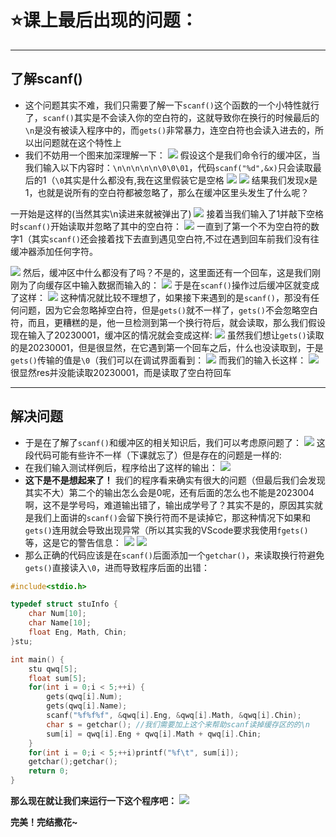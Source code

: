 # ⭐课上最后出现的问题：
---
## 了解scanf()
- 这个问题其实不难，我们只需要了解一下`scanf()`这个函数的一个小特性就行了，`scanf()`其实是不会读入你的空白符的，这就导致你在换行的时候最后的`\n`是没有被读入程序中的，而`gets()`非常暴力，连空白符也会读入进去的，所以出问题就在这个特性上
- 我们不妨用一个图来加深理解一下：
![](https://gitee.com/deer-b/picture/raw/master/img/20231127172720.png)
假设这个是我们命令行的缓冲区，当我们输入以下内容时：`\n\n\n\n\n\0\0\01`，代码`scanf("%d",&x)`只会读取最后的1（`\0`其实是什么都没有,我在这里假装它是空格
![](https://gitee.com/deer-b/picture/raw/master/img/20231127173303.png)
![](https://gitee.com/deer-b/picture/raw/master/img/20231127173337.png)
结果我们发现x是1，也就是说所有的空白符都被忽略了，那么在缓冲区里头发生了什么呢？

一开始是这样的(当然其实\n读进来就被弹出了)
![](https://gitee.com/deer-b/picture/raw/master/img/20231127174247.png)
接着当我们输入了1并敲下空格时`scanf()`开始读取并忽略了其中的空白符：
![](https://gitee.com/deer-b/picture/raw/master/img/20231127174746.png)
一直到了第一个不为空白符的数字1（其实`scanf()`还会接着找下去直到遇见空白符,不过在遇到回车前我们没有往缓冲器添加任何字符。

![](https://gitee.com/deer-b/picture/raw/master/img/20231127174831.png)
然后，缓冲区中什么都没有了吗？不是的，这里面还有一个回车，这是我们刚刚为了向缓存区中输入数据而输入的：
![](https://gitee.com/deer-b/picture/raw/master/img/20231127174911.png)
于是在`scanf()`操作过后缓冲区就变成了这样：
![](https://gitee.com/deer-b/picture/raw/master/img/20231127174434.png)
这种情况就比较不理想了，如果接下来遇到的是`scanf()`，那没有任何问题，因为它会忽略掉空白符，但是`gets()`就不一样了，`gets()`不会忽略空白符，而且，更糟糕的是，他一旦检测到第一个换行符后，就会读取，那么我们假设现在输入了20230001，缓冲区的情况就会变成这样:
![](https://gitee.com/deer-b/picture/raw/master/img/20231127175602.png)
虽然我们想让`gets()`读取的是20230001，但是很显然，在它遇到第一个回车之后，什么也没读取到，于是`gets()`传输的值是`\0`（我们可以在调试界面看到：
![](https://gitee.com/deer-b/picture/raw/master/img/20231127175855.png)
而我们的输入长这样：
![](https://gitee.com/deer-b/picture/raw/master/img/20231127175924.png)
很显然res并没能读取20230001，而是读取了空白符回车

---
## 解决问题
- 于是在了解了`scanf()`和缓冲区的相关知识后，我们可以考虑原问题了：
![](https://gitee.com/deer-b/picture/raw/master/img/20231127180157.png)
这段代码可能有些许不一样（下课就忘了）但是存在的问题是一样的:
- 在我们输入测试样例后，程序给出了这样的输出：
![](https://gitee.com/deer-b/picture/raw/master/img/20231127180353.png)
- **这下是不是想起来了！** 我们的程序看来确实有很大的问题（但最后我们会发现其实不大）第二个的输出怎么会是0呢，还有后面的怎么也不能是2023004啊，这不是学号吗，难道输出错了，输出成学号了？其实不是的，原因其实就是我们上面讲的`scanf()`会留下换行符而不是读掉它，那这种情况下如果和`gets()`连用就会导致出现异常（所以其实我的VScode要求我使用`fgets()`等，这是它的警告信息：
![](https://gitee.com/deer-b/picture/raw/master/img/20231127180503.png)
![](https://gitee.com/deer-b/picture/raw/master/img/20231127180911.png)
-  那么正确的代码应该是在`scanf()`后面添加一个`getchar()`，来读取换行符避免`gets()`直接读入`\0`，进而导致程序后面的出错：
```C
#include<stdio.h>

typedef struct stuInfo {
    char Num[10];
    char Name[10];
    float Eng, Math, Chin;
}stu;

int main() {
    stu qwq[5];
    float sum[5];
    for(int i = 0;i < 5;++i) {
        gets(qwq[i].Num);
        gets(qwq[i].Name);
        scanf("%f%f%f", &qwq[i].Eng, &qwq[i].Math, &qwq[i].Chin);
        char s = getchar(); //我们需要加上这个来帮助scanf读掉缓存区的的\n
        sum[i] = qwq[i].Eng + qwq[i].Math + qwq[i].Chin;
    }
    for(int i = 0;i < 5;++i)printf("%f\t", sum[i]);
    getchar();getchar();
    return 0;
}
```

**那么现在就让我们来运行一下这个程序吧：**
![](https://gitee.com/deer-b/picture/raw/master/img/20231127181431.png)

**完美！完结撒花~**